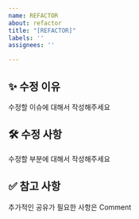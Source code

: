 ```yaml
---
name: REFACTOR
about: refactor
title: "[REFACTOR]"
labels: ''
assignees: ''

---
```


## ✨ 수정 이유
수정할 이슈에 대해서 작성해주세요

## 🛠 수정 사항
수정할 부분에 대해서 작성해주세요

## ✅ 참고 사항
추가적인 공유가 필요한 사항은 Comment
